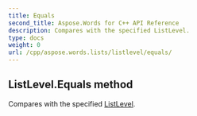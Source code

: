 ```yaml
---
title: Equals
second_title: Aspose.Words for C++ API Reference
description: Compares with the specified ListLevel. 
type: docs
weight: 0
url: /cpp/aspose.words.lists/listlevel/equals/
---
```

## ListLevel.Equals method


Compares with the specified [ListLevel](./).

